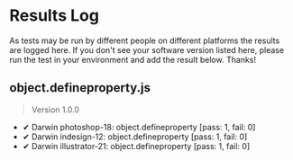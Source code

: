 # Results Log

As tests may be run by different people on different platforms the results are logged here. If you don't see your software version listed here, please run the test in your environment and add the result below. Thanks!

## object.defineproperty.js

> Version 1.0.0

- ✔ Darwin photoshop-18: object.defineproperty [pass: 1, fail: 0]
- ✔ Darwin indesign-12: object.defineproperty [pass: 1, fail: 0]
- ✔ Darwin illustrator-21: object.defineproperty [pass: 1, fail: 0]